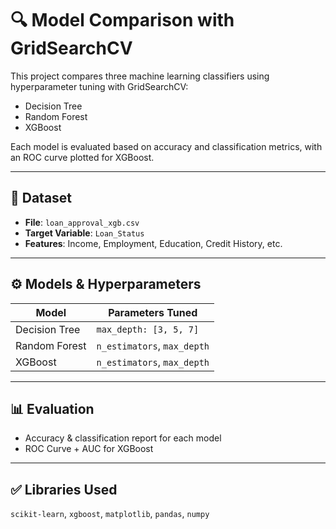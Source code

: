 # 🔍 Model Comparison with GridSearchCV

This project compares three machine learning classifiers using hyperparameter tuning with GridSearchCV:
- Decision Tree
- Random Forest
- XGBoost

Each model is evaluated based on accuracy and classification metrics, with an ROC curve plotted for XGBoost.

---

## 📁 Dataset
- **File**: `loan_approval_xgb.csv`
- **Target Variable**: `Loan_Status`
- **Features**: Income, Employment, Education, Credit History, etc.

---

## ⚙️ Models & Hyperparameters

| Model         | Parameters Tuned          |
|---------------|---------------------------|
| Decision Tree | `max_depth: [3, 5, 7]`    |
| Random Forest | `n_estimators`, `max_depth` |
| XGBoost       | `n_estimators`, `max_depth` |

---

## 📊 Evaluation
- Accuracy & classification report for each model
- ROC Curve + AUC for XGBoost

---

## ✅ Libraries Used
`scikit-learn`, `xgboost`, `matplotlib`, `pandas`, `numpy`
